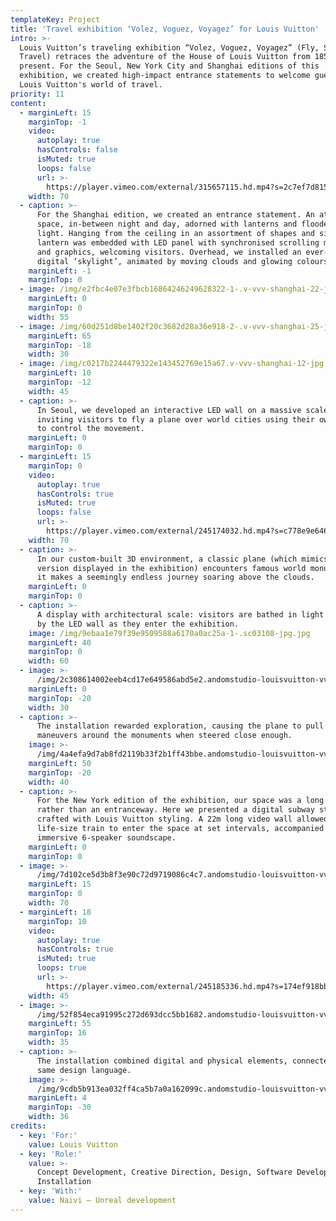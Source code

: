 ```yaml
---
templateKey: Project
title: 'Travel exhibition ‘Volez, Voguez, Voyagez’ for Louis Vuitton'
intro: >-
  Louis Vuitton’s traveling exhibition “Volez, Voguez, Voyagez” (Fly, Sail,
  Travel) retraces the adventure of the House of Louis Vuitton from 1854 to the
  present. For the Seoul, New York City and Shanghai editions of this
  exhibition, we created high-impact entrance statements to welcome guests into
  Louis Vuitton's world of travel.
priority: 11
content:
  - marginLeft: 15
    marginTop: -1
    video:
      autoplay: true
      hasControls: false
      isMuted: true
      loops: false
      url: >-
        https://player.vimeo.com/external/315657115.hd.mp4?s=2c7ef7d81570e7789ba2e6e4141fe416027a3c0b&profile_id=175
    width: 70
  - caption: >-
      For the Shanghai edition, we created an entrance statement. An atmospheric
      space, in-between night and day, adorned with lanterns and flooded by neon
      light. Hanging from the ceiling in an assortment of shapes and sizes, each
      lantern was embedded with LED panel with synchronised scrolling messages
      and graphics, welcoming visitors. Overhead, we installed an ever-shifting
      digital ‘skylight’, animated by moving clouds and glowing colours.
    marginLeft: -1
    marginTop: 0
  - image: /img/e2fbc4e07e3fbcb16864246249628322-1-.v-vvv-shanghai-22-jpg.jpg
    marginLeft: 0
    marginTop: 0
    width: 55
  - image: /img/60d251d8be1402f20c3682d28a36e918-2-.v-vvv-shanghai-25-jpg.jpg
    marginLeft: 65
    marginTop: -18
    width: 30
  - image: /img/c0217b2244479322e143452769e15a67.v-vvv-shanghai-12-jpg.jpg
    marginLeft: 10
    marginTop: -12
    width: 45
  - caption: >-
      In Seoul, we developed an interactive LED wall on a massive scale (90m2),
      inviting visitors to fly a plane over world cities using their own bodies
      to control the movement.
    marginLeft: 0
    marginTop: 0
  - marginLeft: 15
    marginTop: 0
    video:
      autoplay: true
      hasControls: true
      isMuted: true
      loops: false
      url: >-
        https://player.vimeo.com/external/245174032.hd.mp4?s=c778e9e64671d104fcc643832c8a45ef92d54a2b&profile_id=175
    width: 70
  - caption: >-
      In our custom-built 3D environment, a classic plane (which mimics a real
      version displayed in the exhibition) encounters famous world monuments as
      it makes a seemingly endless journey soaring above the clouds.
    marginLeft: 0
    marginTop: 0
  - caption: >-
      A display with architectural scale: visitors are bathed in light emitted
      by the LED wall as they enter the exhibition.
    image: /img/9ebaa1e79f39e9509588a6170a0ac25a-1-.sc03108-jpg.jpg
    marginLeft: 40
    marginTop: 0
    width: 60
  - image: >-
      /img/2c308614002eeb4cd17e649586abd5e2.andomstudio-louisvuitton-vvv-seoul-02-jpg.jpg
    marginLeft: 0
    marginTop: -20
    width: 30
  - caption: >-
      The installation rewarded exploration, causing the plane to pull special
      maneuvers around the monuments when steered close enough.
    image: >-
      /img/4a4efa9d7ab8fd2119b33f2b1ff43bbe.andomstudio-louisvuitton-vvv-seoul-03-jpg.jpg
    marginLeft: 50
    marginTop: -20
    width: 40
  - caption: >-
      For the New York edition of the exhibition, our space was a long corridor
      rather than an entranceway. Here we presented a digital subway station,
      crafted with Louis Vuitton styling. A 22m long video wall allowed a
      life-size train to enter the space at set intervals, accompanied by an
      immersive 6-speaker soundscape.
    marginLeft: 0
    marginTop: 0
  - image: >-
      /img/7d102ce5d3b8f3e90c72d9719086c4c7.andomstudio-louisvuitton-vvv-nyc-02-crop-jpg.jpg
    marginLeft: 15
    marginTop: 0
    width: 70
  - marginLeft: 18
    marginTop: 10
    video:
      autoplay: true
      hasControls: true
      isMuted: true
      loops: true
      url: >-
        https://player.vimeo.com/external/245185336.hd.mp4?s=174ef918bb1f27274628cf1f56e328a9acd69a69&profile_id=175
    width: 45
  - image: >-
      /img/52f854eca91995c272d693dcc5bb1682.andomstudio-louisvuitton-vvv-nyc-04-jpg.jpg
    marginLeft: 55
    marginTop: 16
    width: 35
  - caption: >-
      The installation combined digital and physical elements, connected by the
      same design language.
    image: >-
      /img/9cdb5b913ea032ff4ca5b7a0a162099c.andomstudio-louisvuitton-vvv-nyc-03-jpg.jpg
    marginLeft: 4
    marginTop: -30
    width: 36
credits:
  - key: 'For:'
    value: Louis Vuitton
  - key: 'Role:'
    value: >-
      Concept Development, Creative Direction, Design, Software Development,
      Installation
  - key: 'With:'
    value: Naivi — Unreal development
---
```


